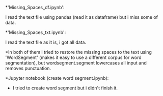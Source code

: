 *'Missing_Spaces_df.ipynb':

I read the text file using pandas (read it as dataframe) but i miss some of data. 

*'Missing_Spaces_txt.ipynb':

I read the text file as it is, i got all data.

*In both of them i tried to restore the missing spaces to the text using 'WordSegment' (makes it easy to use a different corpus for word segmentation), but wordsegment.segment lowercases all input and removes punctuation. 

*Jupyter notebook (create word segment.ipynb):

- I tried to create word segment but i didn't finish it. 
